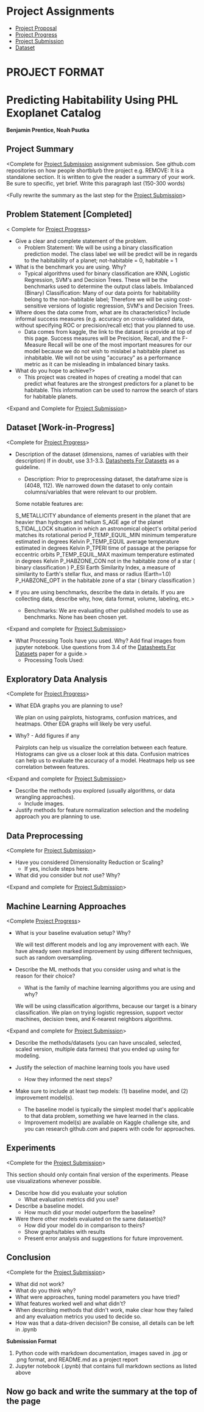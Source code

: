 # Project Assignments 

* [Project Proposal](https://canvas.txstate.edu/courses/1993336/quizzes/6830611) 
* [Project Progress](https://canvas.txstate.edu/courses/1993336/assignments/27480554) 
* [Project Submission](https://canvas.txstate.edu/courses/1993336/assignments/27480566) 
* [Dataset](https://www.kaggle.com/datasets/chandrimad31/phl-exoplanet-catalog) 


# PROJECT FORMAT

#  Predicting Habitability Using PHL Exoplanet Catalog
**Benjamin Prentice, Noah Psutka** 

## Project Summary

<Complete for [Project Submission](https://canvas.txstate.edu/courses/1993336/assignments/27480566) assignment submission. See github.com repositories on how people shortblurb thre project e.g. REMOVE: It is a standalone section. It is written to give the reader a summary of your work. Be sure to specific, yet brief. Write this paragraph last (150-300 words)

<Fully rewrite the summary as the last step for the [Project Submission](https://canvas.txstate.edu/courses/1993336/assignments/27480566)>


## Problem Statement [Completed]

< Complete for [Project Progress](https://canvas.txstate.edu/courses/1993336/assignments/27480554)>

* Give a clear and complete statement of the problem.
    * Problem Statement: We will be using a binary classification prediction model. The
    class label we will be predict will be in regards to the habitability of a planet;
    not-habitable = 0, habitable = 1
* What is the benchmark you are using.  Why?
    * Typical algorithms used for binary classification are KNN, Logistic Regression,
    SVM's and Decision Trees. These will be the benchmarks used to determine the output
    class labels.
    Imbalanced (Binary) Classification: Many of our data points for habitability belong
    to the non-habitable label; Therefore we will be using cost-sensitive versions of
    logistic regression, SVM's and Decision Trees.
* Where does the data come from, what are its characteristics? Include informal success measures (e.g. accuracy on cross-validated data, without specifying ROC or precision/recall etc) that you planned to use.
    * Data comes from kaggle, the link to the dataset is provide at top of this page.
    Success measures will be Precision, Recall, and the F-Measure
    Recall will be one of the most important measures for our model because we do not wish
    to mislabel a habitable planet as inhabitable.
    We will not be using "accuracy" as a performance metric as it can be misleading in
    imbalanced binary tasks.
* What do you hope to achieve?>
    * This project was created in hopes of creating a model that can predict what
    features are the strongest predictors for a planet to be habitable. This information
    can be used to narrow the search of stars for habitable planets.

<Expand and Complete for [Project Submission](https://canvas.txstate.edu/courses/1993336/assignments/27480566)>

## Dataset [Work-in-Progress]
    
<Complete for [Project Progress](https://canvas.txstate.edu/courses/1993336/assignments/27480554)>

* Description of the dataset (dimensions, names of variables with their description) If in doubt, use 3.1-3.3. [Datasheets For Datasets](https://arxiv.org/abs/1803.09010) as a guideline.

    * Description: Prior to preprocessing dataset, the dataframe size is (4048, 112). We narrowed down the dataset to only contain columns/variables that were relevant to our problem.
    
    Some notable features are:
    
    S_METALLICITY          abundance of elements present in the planet that are heavier than hydrogen and helium
    S_AGE                  age of the planet 
    S_TIDAL_LOCK           situation in which an astronomical object's orbital period matches its rotational period
    P_TEMP_EQUIL_MIN       minimum temperature estimated in degrees Kelvin
    P_TEMP_EQUIL           average temperature estimated in degrees Kelvin
    P_TPERI                time of passage at the periapse for eccentric orbits
    P_TEMP_EQUIL_MAX       maximum temperature estimated in degrees Kelvin
    P_HABZONE_CON          not in the habitable zone of a star ( binary classification )
    P_ESI                  Earth Similarity Index, a measure of similarity to Earth's stellar flux, and mass or radius (Earth=1.0)
    P_HABZONE_OPT          in the habitable zone of a star ( binary classification )
    
* If you are using benchmarks, describe the data in details. If you are collecting data, describe why, how, data format, volume, labeling, etc.>
    * Benchmarks:
    We are evaluating other published models to use as benchmarks. None has been chosen yet.
    
<Expand and complete for [Project Submission](https://canvas.txstate.edu/courses/1993336/assignments/27480566)>

* What Processing Tools have you used.  Why?  Add final images from jupyter notebook. Use questions from 3.4 of the [Datasheets For Datasets](https://arxiv.org/abs/1803.09010) paper for a guide.>
    * Processing Tools Used: 


## Exploratory Data Analysis 

<Complete for [Project Progress](https://canvas.txstate.edu/courses/1993336/assignments/27480554)>

* What EDA graphs you are planning to use? 
    
    We plan on using pairplots, histograms, confusion matrices, and heatmaps. Other EDA graphs will likely be very useful.
    
* Why? - Add figures if any
    
    Pairplots can help us visualize the correlation between each feature.
    Histograms can give us a closer look at this data.
    Confusion matrices can help us to evaluate the accuracy of a model.
    Heatmaps help us see correlation between features.

<Expand and complete for [Project Submission](https://canvas.txstate.edu/courses/1993336/assignments/27480566)>

* Describe the methods you explored (usually algorithms, or data wrangling approaches). 
  * Include images. 
* Justify methods for feature normalization selection and the modeling approach you are planning to use. 

## Data Preprocessing 

<Complete for [Project Submission](https://canvas.txstate.edu/courses/1993336/assignments/27480566)>


* Have you considered Dimensionality Reduction or Scaling? 
  * If yes, include steps here.  
* What did you consider but *not* use? Why? 

<Expand and complete for [Project Submission](https://canvas.txstate.edu/courses/1993336/assignments/27480566)>


## Machine Learning Approaches

<Complete [Project Progress](https://canvas.txstate.edu/courses/1993336/assignments/27480554)>

* What is your baseline evaluation setup? Why? 
    
    We will test different models and log any improvement with each. We have already seen marked improvement by using different techniques, such as random oversampling.
    
* Describe the ML methods that you consider using and what is the reason for their choice? 
   * What is the family of machine learning algorithms you are using and why?
    
    We will be using classification algorithms, because our target is a binary classification. We plan on trying logistic regression, support vector machines, decision trees, and K-nearest neighbors algorithms.

<Expand and complete for [Project Submission](https://canvas.txstate.edu/courses/1993336/assignments/27480566)>

* Describe the methods/datasets (you can have unscaled, selected, scaled version, multiple data farmes) that you ended up using for modeling. 

* Justify the selection of machine learning tools you have used
  * How they informed the next steps? 
* Make sure to include at least twp models: (1) baseline model, and (2) improvement model(s).  
   * The baseline model  is typically the simplest model that's applicable to that data problem, something we have learned in the class. 
   * Improvement model(s) are available on Kaggle challenge site, and you can research github.com and papers with code for approaches.  

## Experiments 

<Complete for the [Project Submission](https://canvas.txstate.edu/courses/1993336/assignments/27480566)>

This section should only contain final version of the experiments. Please use visualizations whenever possible.
* Describe how did you evaluate your solution 
  * What evaluation metrics did you use? 
* Describe a baseline model. 
  * How much did your model outperform the baseline?  
* Were there other models evaluated on the same dataset(s)? 
  * How did your model do in comparison to theirs? 
  * Show graphs/tables with results 
  * Present error analysis and suggestions for future improvement. 

## Conclusion
<Complete for the [Project Submission](https://canvas.txstate.edu/courses/1993336/assignments/27480566)>

* What did not work? 
* What do you think why? 
* What were approaches, tuning model parameters you have tried? 
* What features worked well and what didn't? 
* When describing methods that didn't work, make clear how they failed and any evaluation metrics you used to decide so. 
* How was that a data-driven decision? Be consise, all details can be left in .ipynb

 
 **Submission Format** 
 
1. Python code with markdown documentation, images saved in .jpg or .png format, and README.md as a project report
2. Jupyter notebook (.ipynb) that contains full markdown sections as listed above 

## Now go back and write the summary at the top of the page
